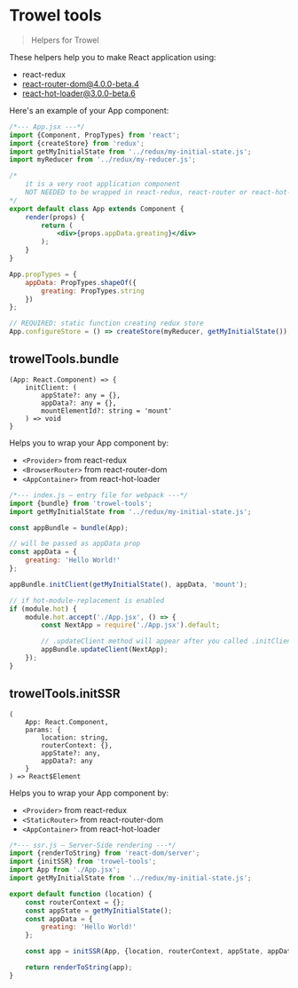 # Trowel tools
> Helpers for Trowel

These helpers help you to make React application using:
* react-redux
* react-router-dom@4.0.0-beta.4
* react-hot-loader@3.0.0-beta.6

Here's an example of your App component:
```jsx
/*--- App.jsx ---*/
import {Component, PropTypes} from 'react';
import {createStore} from 'redux';
import getMyInitialState from '../redux/my-initial-state.js';
import myReducer from '../redux/my-reducer.js';

/*
	it is a very root application component
	NOT NEEDED to be wrapped in react-redux, react-router or react-hot-loader conatiners
*/
export default class App extends Component {
	render(props) {
		return (
			<div>{props.appData.greating}</div>
		);
	}
}

App.propTypes = {
	appData: PropTypes.shapeOf({
		greating: PropTypes.string
	})
};

// REQUIRED: static function creating redux store
App.configureStore = () => createStore(myReducer, getMyInitialState());
```

## trowelTools.bundle
```
(App: React.Component) => {
	initClient: (
		appState?: any = {},
		appData?: any = {},
		mountElementId?: string = 'mount'
	) => void
}	
```

Helps you to wrap your App component by:
* ``<Provider>`` from react-redux
* ``<BrowserRouter>`` from react-router-dom
* ``<AppContainer>`` from react-hot-loader

```js
/*--- index.js – entry file for webpack ---*/
import {bundle} from 'trowel-tools';
import getMyInitialState from '../redux/my-initial-state.js';

const appBundle = bundle(App);

// will be passed as appData prop
const appData = {
	greating: 'Hello World!'
};

appBundle.initClient(getMyInitialState(), appData, 'mount');

// if hot-module-replacement is enabled
if (module.hot) {
	module.hot.accept('./App.jsx', () => {
		const NextApp = require('./App.jsx').default;

		// .updateClient method will appear after you called .initClient
		appBundle.updateClient(NextApp);
	});
}
```

## trowelTools.initSSR
```
(
	App: React.Component,
	params: {
		location: string,
		routerContext: {},
		appState?: any,
		appData?: any
	}
) => React$Element
```

Helps you to wrap your App component by:
* ``<Provider>`` from react-redux
* ``<StaticRouter>`` from react-router-dom
* ``<AppContainer>`` from react-hot-loader

```js
/*--- ssr.js – Server-Side rendering ---*/
import {renderToString} from 'react-dom/server';
import {initSSR} from 'trowel-tools';
import App from './App.jsx';
import getMyInitialState from '../redux/my-initial-state.js';

export default function (location) {
	const routerContext = {};
	const appState = getMyInitialState();
	const appData = {
		greating: 'Hello World!'
	};

	const app = initSSR(App, {location, routerContext, appState, appData});

	return renderToString(app);
}
```